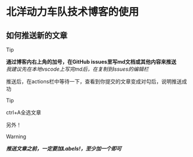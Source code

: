 # 北洋动力车队技术博客的使用

## 如何推送新的文章

> [!TIP]
> **通过博客内右上角的加号，在GitHub issues里写md文档或其他内容来推送**  
> *我建议先在本地vscode上写完md后，在复制到issues的编辑栏*

推送后，在actions栏中等待一下，查看到你提交的文章变成对勾后，说明推送成功

> [!TIP]
> ctrl+A全选文章

另外！
> [!WARNING]
> ***推送文章之前，一定要加Labels!，至少加一个即可***
